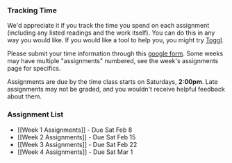 ### Tracking Time

We'd appreciate it if you track the time you spend on each assignment (including any listed readings and the work itself). You can do this in any way you would like. If you would like a tool to help you, you might try [Toggl](https://www.toggl.com).

Please submit your time information through this [google form](https://docs.google.com/a/yale.edu/forms/d/15xgPgfMmxOPJypJwNKVVUMEdPlxyR8saQEQeLSUoEmE/viewform). Some weeks may have multiple "assignments" numbered, see the week's assignments page for specifics.

Assignments are due by the time class starts on Saturdays, **2:00pm**. Late assignments may not be graded, and you wouldn't receive helpful feedback about them.

### Assignment List

- [[Week 1 Assignments]] - Due Sat Feb 8
- [[Week 2 Assignments]] - Due Sat Feb 15
- [[Week 3 Assignments]] - Due Sat Feb 22
- [[Week 4 Assignments]] - Due Sat Mar 1